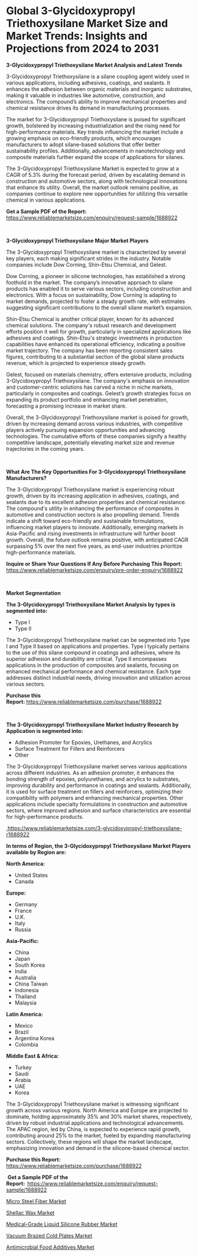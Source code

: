 <p><h1>Global 3-Glycidoxypropyl Triethoxysilane Market Size and Market Trends: Insights and Projections from 2024 to 2031</h1></p><p><strong>3-Glycidoxypropyl Triethoxysilane Market Analysis and Latest Trends</strong></p>
<p><p>3-Glycidoxypropyl Triethoxysilane is a silane coupling agent widely used in various applications, including adhesives, coatings, and sealants. It enhances the adhesion between organic materials and inorganic substrates, making it valuable in industries like automotive, construction, and electronics. The compound’s ability to improve mechanical properties and chemical resistance drives its demand in manufacturing processes.</p><p>The market for 3-Glycidoxypropyl Triethoxysilane is poised for significant growth, bolstered by increasing industrialization and the rising need for high-performance materials. Key trends influencing the market include a growing emphasis on eco-friendly products, which encourages manufacturers to adopt silane-based solutions that offer better sustainability profiles. Additionally, advancements in nanotechnology and composite materials further expand the scope of applications for silanes. </p><p>The 3-Glycidoxypropyl Triethoxysilane Market is expected to grow at a CAGR of 5.3% during the forecast period, driven by escalating demand in construction and automotive sectors, along with technological innovations that enhance its utility. Overall, the market outlook remains positive, as companies continue to explore new opportunities for utilizing this versatile chemical in various applications.</p></p>
<p><strong>Get a Sample PDF of the Report:&nbsp;</strong> <a href="https://www.reliablemarketsize.com/enquiry/request-sample/1688922?utm_campaign=1734&utm_medium=2&utm_source=Github&utm_content=ia&utm_term=17102024&utm_id=3-glycidoxypropyl-triethoxysilane">https://www.reliablemarketsize.com/enquiry/request-sample/1688922</a></p>
<p>&nbsp;</p>
<p><strong>3-Glycidoxypropyl Triethoxysilane Major Market Players</strong></p>
<p><p>The 3-Glycidoxypropyl Triethoxysilane market is characterized by several key players, each making significant strides in the industry. Notable companies include Dow Corning, Shin-Etsu Chemical, and Gelest.</p><p>Dow Corning, a pioneer in silicone technologies, has established a strong foothold in the market. The company’s innovative approach to silane products has enabled it to serve various sectors, including construction and electronics. With a focus on sustainability, Dow Corning is adapting to market demands, projected to foster a steady growth rate, with estimates suggesting significant contributions to the overall silane market’s expansion.</p><p>Shin-Etsu Chemical is another critical player, known for its advanced chemical solutions. The company's robust research and development efforts position it well for growth, particularly in specialized applications like adhesives and coatings. Shin-Etsu's strategic investments in production capabilities have enhanced its operational efficiency, indicating a positive market trajectory. The company has been reporting consistent sales figures, contributing to a substantial section of the global silane products revenue, which is projected to experience steady growth.</p><p>Gelest, focused on materials chemistry, offers extensive products, including 3-Glycidoxypropyl Triethoxysilane. The company's emphasis on innovation and customer-centric solutions has carved a niche in niche markets, particularly in composites and coatings. Gelest’s growth strategies focus on expanding its product portfolio and enhancing market penetration, forecasting a promising increase in market share.</p><p>Overall, the 3-Glycidoxypropyl Triethoxysilane market is poised for growth, driven by increasing demand across various industries, with competitive players actively pursuing expansion opportunities and advancing technologies. The cumulative efforts of these companies signify a healthy competitive landscape, potentially elevating market size and revenue trajectories in the coming years.</p></p>
<p>&nbsp;</p>
<p><strong>What Are The Key Opportunities For 3-Glycidoxypropyl Triethoxysilane Manufacturers?</strong></p>
<p><p>The 3-Glycidoxypropyl Triethoxysilane market is experiencing robust growth, driven by its increasing application in adhesives, coatings, and sealants due to its excellent adhesion properties and chemical resistance. The compound's utility in enhancing the performance of composites in automotive and construction sectors is also propelling demand. Trends indicate a shift toward eco-friendly and sustainable formulations, influencing market players to innovate. Additionally, emerging markets in Asia-Pacific and rising investments in infrastructure will further boost growth. Overall, the future outlook remains positive, with anticipated CAGR surpassing 5% over the next five years, as end-user industries prioritize high-performance materials.</p></p>
<p><strong>Inquire or Share Your Questions If Any Before Purchasing This Report:</strong> <a href="https://www.reliablemarketsize.com/enquiry/pre-order-enquiry/1688922?utm_campaign=1734&utm_medium=2&utm_source=Github&utm_content=ia&utm_term=17102024&utm_id=3-glycidoxypropyl-triethoxysilane">https://www.reliablemarketsize.com/enquiry/pre-order-enquiry/1688922</a></p>
<p>&nbsp;</p>
<p><strong>Market Segmentation</strong></p>
<p><strong>The 3-Glycidoxypropyl Triethoxysilane Market Analysis by types is segmented into:</strong></p>
<p><ul><li>Type I</li><li>Type II</li></ul></p>
<p><p>The 3-Glycidoxypropyl Triethoxysilane market can be segmented into Type I and Type II based on applications and properties. Type I typically pertains to the use of this silane compound in coatings and adhesives, where its superior adhesion and durability are critical. Type II encompasses applications in the production of composites and sealants, focusing on enhanced mechanical performance and chemical resistance. Each type addresses distinct industrial needs, driving innovation and utilization across various sectors.</p></p>
<p><strong>Purchase this Report:&nbsp;</strong><a href="https://www.reliablemarketsize.com/purchase/1688922?utm_campaign=1734&utm_medium=2&utm_source=Github&utm_content=ia&utm_term=17102024&utm_id=3-glycidoxypropyl-triethoxysilane">https://www.reliablemarketsize.com/purchase/1688922</a></p>
<p>&nbsp;</p>
<p><strong>The 3-Glycidoxypropyl Triethoxysilane Market Industry Research by Application is segmented into:</strong></p>
<p><ul><li>Adhesion Promoter for Epoxies, Urethanes, and Acrylics</li><li>Surface Treatment for Fillers and Reinforcers</li><li>Other</li></ul></p>
<p><p>The 3-Glycidoxypropyl Triethoxysilane market serves various applications across different industries. As an adhesion promoter, it enhances the bonding strength of epoxies, polyurethanes, and acrylics to substrates, improving durability and performance in coatings and sealants. Additionally, it is used for surface treatment on fillers and reinforcers, optimizing their compatibility with polymers and enhancing mechanical properties. Other applications include specialty formulations in construction and automotive sectors, where improved adhesion and surface characteristics are essential for high-performance products.</p></p>
<p><a href="https://www.reliablemarketsize.com/3-glycidoxypropyl-triethoxysilane-r1688922?utm_campaign=1734&utm_medium=2&utm_source=Github&utm_content=ia&utm_term=17102024&utm_id=3-glycidoxypropyl-triethoxysilane">&nbsp;https://www.reliablemarketsize.com/3-glycidoxypropyl-triethoxysilane-r1688922</a></p>
<p><strong>In terms of Region, the 3-Glycidoxypropyl Triethoxysilane Market Players available by Region are:</strong></p>
<p>
    <p> <strong> North America: </strong>
        <ul>
            <li>United States</li>
            <li>Canada</li>
        </ul>
        </p> 
    <p> <strong> Europe: </strong>
        <ul>
            <li>Germany</li>
            <li>France</li>
            <li>U.K.</li>
            <li>Italy</li>
            <li>Russia</li>
        </ul>
        </p> 
    <p> <strong> Asia-Pacific: </strong>
        <ul>
            <li>China</li>
            <li>Japan</li>
            <li>South Korea</li>
            <li>India</li>
            <li>Australia</li>
            <li>China Taiwan</li>
            <li>Indonesia</li>
            <li>Thailand</li>
            <li>Malaysia</li>
        </ul>
        </p> 
    <p> <strong> Latin America: </strong>
        <ul>
            <li>Mexico</li>
            <li>Brazil</li>
            <li>Argentina Korea</li>
            <li>Colombia</li>
        </ul>
        </p> 
    <p> <strong> Middle East & Africa: </strong>
        <ul>
            <li>Turkey</li>
            <li>Saudi</li>
            <li>Arabia</li>
            <li>UAE</li>
            <li>Korea</li>
        </ul>
    </p>
    </p>
<p><p>The 3-Glycidoxypropyl Triethoxysilane market is witnessing significant growth across various regions. North America and Europe are projected to dominate, holding approximately 35% and 30% market shares, respectively, driven by robust industrial applications and technological advancements. The APAC region, led by China, is expected to experience rapid growth, contributing around 25% to the market, fueled by expanding manufacturing sectors. Collectively, these regions will shape the market landscape, emphasizing innovation and demand in the silicone-based chemical sector.</p></p>
<p><strong>Purchase this Report: </strong><a href="https://www.reliablemarketsize.com/purchase/1688922?utm_campaign=1734&utm_medium=2&utm_source=Github&utm_content=ia&utm_term=17102024&utm_id=3-glycidoxypropyl-triethoxysilane">https://www.reliablemarketsize.com/purchase/1688922</a></p>
<p>&nbsp;<strong>Get a Sample PDF of the Report:&nbsp;&nbsp;</strong><a href="https://www.reliablemarketsize.com/enquiry/request-sample/1688922?utm_campaign=1734&utm_medium=2&utm_source=Github&utm_content=ia&utm_term=17102024&utm_id=3-glycidoxypropyl-triethoxysilane">https://www.reliablemarketsize.com/enquiry/request-sample/1688922</a></p>
<p><strong></strong></p>
<p><p><a href="https://www.linkedin.com/pulse/exploring-micro-steel-fiber-market-strategic-insights-growth-n2aze?utm_campaign=1734&utm_medium=2&utm_source=Github&utm_content=ia&utm_term=17102024&utm_id=3-glycidoxypropyl-triethoxysilane">Micro Steel Fiber Market</a></p><p><a href="https://www.linkedin.com/pulse/exploring-shellac-wax-market-dynamics-revenue-analysis-9ss7e?utm_campaign=1734&utm_medium=2&utm_source=Github&utm_content=ia&utm_term=17102024&utm_id=3-glycidoxypropyl-triethoxysilane">Shellac Wax Market</a></p><p><a href="https://github.com/ygfu6u/Market-Research-Report-List-1/blob/main/medical-grade-liquid-silicone-rubber-market.md?utm_campaign=1734&utm_medium=2&utm_source=Github&utm_content=ia&utm_term=17102024&utm_id=3-glycidoxypropyl-triethoxysilane">Medical-Grade Liquid Silicone Rubber Market</a></p><p><a href="https://www.linkedin.com/pulse/analyzing-global-vacuum-brazed-cold-plates-market-growth-prospects-ru3ae?utm_campaign=1734&utm_medium=2&utm_source=Github&utm_content=ia&utm_term=17102024&utm_id=3-glycidoxypropyl-triethoxysilane">Vacuum Brazed Cold Plates Market</a></p><p><a href="https://www.linkedin.com/pulse/antimicrobial-food-additives-market-research-report-exploring-maqre?utm_campaign=1734&utm_medium=2&utm_source=Github&utm_content=ia&utm_term=17102024&utm_id=3-glycidoxypropyl-triethoxysilane">Antimicrobial Food Additives Market</a></p></p>
